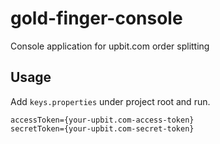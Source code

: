 # gold-finger-console

Console application for upbit.com order splitting

## Usage
Add `keys.properties` under project root and run.
```
accessToken={your-upbit.com-access-token}
secretToken={your-upbit.com-secret-token}
```
